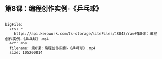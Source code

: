 ## 第8课：编程创作实例-《乒乓球》

```@BigFile

bigFile:
  src: >-
    https://api.keepwork.com/ts-storage/siteFiles/18043/raw#第8课：编程创作实例-《乒乓球》.mp4
  ext: mp4
  filename: 第8课：编程创作实例-《乒乓球》.mp4
  size: 105200814
          
```